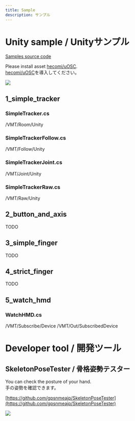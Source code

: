 ```yaml
---
title: Sample
description: サンプル
---
```


# Unity sample / Unityサンプル
[Samples source code](https://github.com/gpsnmeajp/VirtualMotionTrackerDocument/tree/main/sample)

Please install asset [hecomi/uOSC](https://github.com/hecomi/uOSC).  
[hecomi/uOSC](https://github.com/hecomi/uOSC)を導入してください。  

![](/VirtualMotionTrackerDocument/image/unity.png)

## 1_simple_tracker
### SimpleTracker.cs
/VMT/Room/Unity

### SimpleTrackerFollow.cs
/VMT/Follow/Unity

### SimpleTrackerJoint.cs
/VMT/Joint/Unity

### SimpleTrackerRaw.cs
/VMT/Raw/Unity

## 2_button_and_axis
TODO

## 3_simple_finger
TODO

## 4_strict_finger
TODO

## 5_watch_hmd
### WatchHMD.cs
/VMT/Subscribe/Device
/VMT/Out/SubscribedDevice

# Developer tool / 開発ツール
## SkeletonPoseTester / 骨格姿勢テスター
You can check the posture of your hand.  
手の姿勢を確認できます。  

[https://github.com/gpsnmeajp/SkeletonPoseTester](https://github.com/gpsnmeajp/SkeletonPoseTester)

![](/VirtualMotionTrackerDocument/image/SkeletonPoseTester.png)

